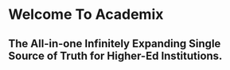 # Welcome To Academix
## The All-in-one Infinitely Expanding Single Source of Truth for Higher-Ed Institutions.

